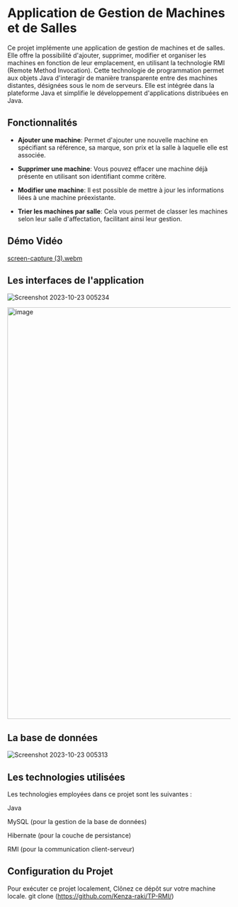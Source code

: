 # Application de Gestion de Machines et de Salles


Ce projet implémente une application de gestion de machines et de salles. Elle offre la possibilité d'ajouter, supprimer, modifier et organiser les machines en fonction de leur emplacement, en utilisant la technologie RMI (Remote Method Invocation). Cette technologie de programmation permet aux objets Java d'interagir de manière transparente entre des machines distantes, désignées sous le nom de serveurs. Elle est intégrée dans la plateforme Java et simplifie le développement d'applications distribuées en Java.

## Fonctionnalités

- **Ajouter une machine**: Permet d'ajouter une nouvelle machine en spécifiant sa référence, sa marque, son prix et la salle à laquelle elle est associée.

- **Supprimer une machine**: Vous pouvez effacer une machine déjà présente en utilisant son identifiant comme critère.

- **Modifier une machine**: Il est possible de mettre à jour les informations liées à une machine préexistante.

- **Trier les machines par salle**: Cela vous permet de classer les machines selon leur salle d'affectation, facilitant ainsi leur gestion.

## Démo Vidéo

[screen-capture (3).webm](https://github.com/Kenza-raki/TP-RMI/assets/116951093/16bcdf80-655c-4684-9328-819fbb7af519)



## Les interfaces de l'application

![Screenshot 2023-10-23 005234](https://github.com/Kenza-raki/TP-RMI/assets/116951093/629dc21f-d47e-473a-8be4-f9801092cb5e)

<img width="929" alt="image" src="https://github.com/Kenza-raki/TP-RMI/assets/116951093/f52c58ff-9bd3-4a07-a31e-96bf8f7adac9">


## La base de données 

![Screenshot 2023-10-23 005313](https://github.com/Kenza-raki/TP-RMI/assets/116951093/7a7439c3-fc5a-4d81-94b8-665000b04192)


## Les technologies utilisées 

Les technologies employées dans ce projet sont les suivantes :

Java

MySQL (pour la gestion de la base de données)

Hibernate (pour la couche de persistance)

RMI (pour la communication client-serveur)


## Configuration du Projet

Pour exécuter ce projet localement,
Clônez ce dépôt sur votre machine locale.
git clone (https://github.com/Kenza-raki/TP-RMI/)
